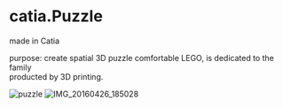 # catia.Puzzle
made in Catia

purpose: create spatial 3D puzzle comfortable LEGO, is dedicated to the family <br>
producted by 3D printing.


![puzzle](https://user-images.githubusercontent.com/106025271/187085297-20d0598c-514b-4fa2-ab36-b68cfb9e872f.gif)
![IMG_20160426_185028](https://user-images.githubusercontent.com/106025271/189987780-62f5fb43-28df-4eca-a9dc-bd1da9b19cc8.jpg)


